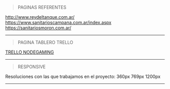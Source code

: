 > PAGINAS REFERENTES

http://www.reydeltanque.com.ar/
https://www.sanitarioscampana.com.ar/index.aspx
https://sanitariosmoron.com.ar/

------------

> PAGINA TABLERO TRELLO

[TRELLO NODEGAMING](https://trello.com/b/hix0Xz7h/node-gaming "TRELLO NODEGAMING")

------------

> RESPONSIVE

Resoluciones con las que trabajamos en el proyecto:
    360px
    769px
    1200px

------------